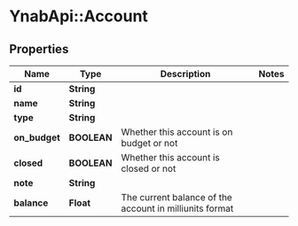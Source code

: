 # YnabApi::Account

## Properties
Name | Type | Description | Notes
------------ | ------------- | ------------- | -------------
**id** | **String** |  | 
**name** | **String** |  | 
**type** | **String** |  | 
**on_budget** | **BOOLEAN** | Whether this account is on budget or not | 
**closed** | **BOOLEAN** | Whether this account is closed or not | 
**note** | **String** |  | 
**balance** | **Float** | The current balance of the account in milliunits format | 


